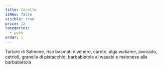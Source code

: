 ```yaml
---
title: Corallo
isNew: false
visible: true
price: 12
categories:
  - pokè
order: 1
---
```

Tartare di Salmone, riso basmati e venere, carote, alga wakame, avocado, cetrioli, granella di pistacchio, barbabietole al wasabi e maionese alla barbabietola
